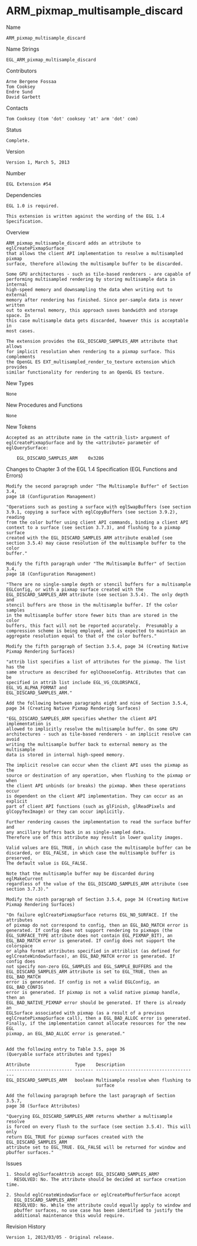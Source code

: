 # ARM_pixmap_multisample_discard

Name

    ARM_pixmap_multisample_discard

Name Strings

    EGL_ARM_pixmap_multisample_discard

Contributors

    Arne Bergene Fossaa
    Tom Cooksey
    Endre Sund
    David Garbett

Contacts

    Tom Cooksey (tom 'dot' cooksey 'at' arm 'dot' com)

Status

    Complete.

Version

    Version 1, March 5, 2013

Number

    EGL Extension #54

Dependencies

    EGL 1.0 is required.

    This extension is written against the wording of the EGL 1.4 Specification.

Overview

    ARM_pixmap_multisample_discard adds an attribute to eglCreatePixmapSurface
    that allows the client API implementation to resolve a multisampled pixmap
    surface, therefore allowing the multisample buffer to be discarded.

    Some GPU architectures - such as tile-based renderers - are capable of
    performing multisampled rendering by storing multisample data in internal
    high-speed memory and downsampling the data when writing out to external
    memory after rendering has finished. Since per-sample data is never written
    out to external memory, this approach saves bandwidth and storage space. In
    this case multisample data gets discarded, however this is acceptable in
    most cases.

    The extension provides the EGL_DISCARD_SAMPLES_ARM attribute that allows
    for implicit resolution when rendering to a pixmap surface. This complements
    the OpenGL ES EXT_multisampled_render_to_texture extension which provides
    similar functionality for rendering to an OpenGL ES texture.

New Types

    None

New Procedures and Functions

    None

New Tokens

    Accepted as an attribute name in the <attrib_list> argument of
    eglCreatePixmapSurface and by the <attribute> parameter of eglQuerySurface:

        EGL_DISCARD_SAMPLES_ARM    0x3286

Changes to Chapter 3 of the EGL 1.4 Specification (EGL Functions and Errors)

    Modify the second paragraph under "The Multisample Buffer" of Section 3.4,
    page 18 (Configuration Management)

    "Operations such as posting a surface with eglSwapBuffers (see section
    3.9.1, copying a surface with eglCopyBuffers (see section 3.9.2), reading
    from the color buffer using client API commands, binding a client API
    context to a surface (see section 3.7.3), and flushing to a pixmap surface
    created with the EGL_DISCARD_SAMPLES_ARM attribute enabled (see
    section 3.5.4) may cause resolution of the multisample buffer to the color
    buffer."

    Modify the fifth paragraph under "The Multisample Buffer" of Section 3.4,
    page 18 (Configuration Management)

    "There are no single-sample depth or stencil buffers for a multisample
    EGLConfig, or with a pixmap surface created with the
    EGL_DISCARD_SAMPLES_ARM attribute (see section 3.5.4). The only depth and
    stencil buffers are those in the multisample buffer. If the color samples
    in the multisample buffer store fewer bits than are stored in the color
    buffers, this fact will not be reported accurately.  Presumably a
    compression scheme is being employed, and is expected to maintain an
    aggregate resolution equal to that of the color buffers."

    Modify the fifth paragraph of Section 3.5.4, page 34 (Creating Native
    Pixmap Rendering Surfaces)

    "attrib list specifies a list of attributes for the pixmap. The list has the
    same structure as described for eglChooseConfig. Attributes that can be
    specified in attrib list include EGL_VG_COLORSPACE, EGL_VG_ALPHA_FORMAT and
    EGL_DISCARD_SAMPLES_ARM."

    Add the following between paragraphs eight and nine of Section 3.5.4,
    page 34 (Creating Native Pixmap Rendering Surfaces)

    "EGL_DISCARD_SAMPLES_ARM specifies whether the client API implementation is
    allowed to implicitly resolve the multisample buffer. On some GPU
    architectures - such as tile-based renderers - an implicit resolve can avoid
    writing the multisample buffer back to external memory as the multisample
    data is stored in internal high-speed memory.

    The implicit resolve can occur when the client API uses the pixmap as the
    source or destination of any operation, when flushing to the pixmap or when
    the client API unbinds (or breaks) the pixmap. When these operations occur
    is dependent on the client API implementation. They can occur as an explicit
    part of client API functions (such as glFinish, glReadPixels and
    glCopyTexImage) or they can occur implicitly.

    Further rendering causes the implementation to read the surface buffer and
    any ancillary buffers back in as single-sampled data.
    Therefore use of this attribute may result in lower quality images.

    Valid values are EGL_TRUE, in which case the multisample buffer can be
    discarded, or EGL_FALSE, in which case the multisample buffer is preserved.
    The default value is EGL_FALSE.

    Note that the multisample buffer may be discarded during eglMakeCurrent
    regardless of the value of the EGL_DISCARD_SAMPLES_ARM attribute (see
    section 3.7.3)."

    Modify the ninth paragraph of Section 3.5.4, page 34 (Creating Native
    Pixmap Rendering Surfaces)

    "On failure eglCreatePixmapSurface returns EGL_NO_SURFACE. If the attributes
    of pixmap do not correspond to config, then an EGL_BAD_MATCH error is
    generated. If config does not support rendering to pixmaps (the
    EGL_SURFACE_TYPE attribute does not contain EGL_PIXMAP_BIT), an
    EGL_BAD_MATCH error is generated. If config does not support the colorspace
    or alpha format attributes specified in attriblist (as defined for
    eglCreateWindowSurface), an EGL_BAD_MATCH error is generated. If config does
    not specify non-zero EGL_SAMPLES and EGL_SAMPLE_BUFFERS and the
    EGL_DISCARD_SAMPLES_ARM attribute is set to EGL_TRUE, then an EGL_BAD_MATCH
    error is generated. If config is not a valid EGLConfig, an EGL_BAD_CONFIG
    error is generated. If pixmap is not a valid native pixmap handle, then an
    EGL_BAD_NATIVE_PIXMAP error should be generated. If there is already an
    EGLSurface associated with pixmap (as a result of a previous
    eglCreatePixmapSurface call), then a EGL_BAD_ALLOC error is generated.
    Finally, if the implementation cannot allocate resources for the new EGL
    pixmap, an EGL_BAD_ALLOC error is generated."


    Add the following entry to Table 3.5, page 36
    (Queryable surface attributes and types)

    Attribute                 Type    Description
    ------------------------- ------- ---------------------------------------
    EGL_DISCARD_SAMPLES_ARM   boolean Multisample resolve when flushing to
                                      surface

    Add the following paragraph before the last paragraph of Section 3.5.7,
    page 38 (Surface Attributes)

    "Querying EGL_DISCARD_SAMPLES_ARM returns whether a multisample resolve
    is forced on every flush to the surface (see section 3.5.4). This will only
    return EGL_TRUE for pixmap surfaces created with the EGL_DISCARD_SAMPLES_ARM
    attribute set to EGL_TRUE. EGL_FALSE will be returned for window and
    pbuffer surfaces."

Issues

    1. Should eglSurfaceAttrib accept EGL_DISCARD_SAMPLES_ARM?
       RESOLVED: No. The attribute should be decided at surface creation time.

    2. Should eglCreateWindowSurface or eglCreatePbufferSurface accept
       EGL_DISCARD_SAMPLES_ARM?
       RESOLVED: No. While the attribute could equally apply to window and
       pbuffer surfaces, no use case has been identified to justify the
       additional maintenance this would require.

Revision History

    Version 1, 2013/03/05 - Original release.

